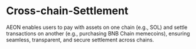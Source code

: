 # Cross-chain-Settlement
AEON enables users to pay with assets on one chain (e.g., SOL) and settle transactions on another (e.g., purchasing BNB Chain memecoins), ensuring seamless, transparent, and secure settlement across chains.
